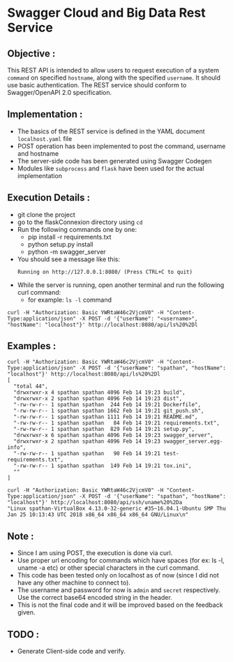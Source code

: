 # Swagger Cloud and Big Data Rest Service

## Objective :

This REST API is intended to allow users to request execution of a system `command` on specified `hostname`, along with the 
specified `username`. 
It should use basic authentication.
The REST service should conform to Swagger/OpenAPI 2.0 specification. 

## Implementation :
* The basics of the REST service is defined in the YAML document `localhost.yaml` file
* POST operation has been implemented to post the command, username and hostname
* The server-side code has been generated using Swagger Codegen
* Modules like `subprocess` and `flask` have been used for the actual implementation

## Execution Details :
* git clone the project
* go to the flaskConnexion directory using `cd`
* Run the following commands one by one:
  * pip install -r requirements.txt
  * python setup.py install
  * python -m swagger_server
* You should see a message like this:
  ``` 
  Running on http://127.0.0.1:8080/ (Press CTRL+C to quit)
  ```
* While the server is running, open another terminal and run the following curl command: 
    * for example: `ls -l` command
```
curl -H "Authorization: Basic YWRtaW46c2VjcmV0" -H "Content-Type:application/json" -X POST -d '{"userName": "<username>", "hostName": "localhost"}' http://localhost:8080/api/ls%20%2Dl
```

## Examples :
```
curl -H "Authorization: Basic YWRtaW46c2VjcmV0" -H "Content-Type:application/json" -X POST -d '{"userName": "spathan", "hostName": "localhost"}' http://localhost:8080/api/ls%20%2Dl
[
  "total 44",
  "drwxrwxr-x 4 spathan spathan 4096 Feb 14 19:23 build",
  "drwxrwxr-x 2 spathan spathan 4096 Feb 14 19:23 dist",
  "-rw-rw-r-- 1 spathan spathan  244 Feb 14 19:21 Dockerfile",
  "-rw-rw-r-- 1 spathan spathan 1662 Feb 14 19:21 git_push.sh",
  "-rw-rw-r-- 1 spathan spathan 1111 Feb 14 19:21 README.md",
  "-rw-rw-r-- 1 spathan spathan   84 Feb 14 19:21 requirements.txt",
  "-rw-rw-r-- 1 spathan spathan  829 Feb 14 19:21 setup.py",
  "drwxrwxr-x 6 spathan spathan 4096 Feb 14 19:23 swagger_server",
  "drwxrwxr-x 2 spathan spathan 4096 Feb 14 19:23 swagger_server.egg-info",
  "-rw-rw-r-- 1 spathan spathan   90 Feb 14 19:21 test-requirements.txt",
  "-rw-rw-r-- 1 spathan spathan  149 Feb 14 19:21 tox.ini",
  ""
]
```

```
curl -H "Authorization: Basic YWRtaW46c2VjcmV0" -H "Content-Type:application/json" -X POST -d '{"userName": "spathan", "hostName": "localhost"}' http://localhost:8080/api/ssh/uname%20%2Da
"Linux spathan-VirtualBox 4.13.0-32-generic #35~16.04.1-Ubuntu SMP Thu Jan 25 10:13:43 UTC 2018 x86_64 x86_64 x86_64 GNU/Linux\n"
```

## Note :
* Since I am using POST, the execution is done via curl.
* Use proper url encoding for commands which have spaces \(for ex: ls -l, uname -a etc\) or other special characters in the curl command.
* This code has been tested only on localhost as of now \(since I did not have any other machine to connect to\).
* The username and password for now is `admin` and `secret` respectively. Use the correct base64 encoded string in the header.
* This is not the final code and it will be improved based on the feedback given.

## TODO :
* Generate Client-side code and verify.

